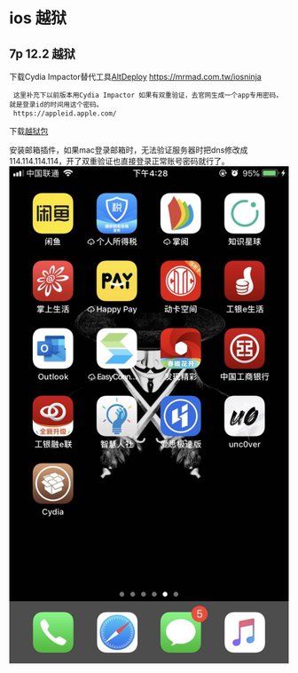 #  ios 越狱
## 7p 12.2 越狱
下载Cydia Impactor替代工具[AltDeploy](https://mrmad.com.tw/altdeploy) https://mrmad.com.tw/iosninja
```
 这里补充下以前版本用Cydia Impactor 如果有双重验证，去官网生成一个app专用密码，就是登录id的时间用这个密码。
 https://appleid.apple.com/
```
下载[越狱包](https://www.abcydia.com/read-16031.html)

 安装邮箱插件，如果mac登录邮箱时，无法验证服务器时把dns修改成114.114.114.114，开了双重验证也直接登录正常账号密码就行了。
 ![](./images/1.jpg)
